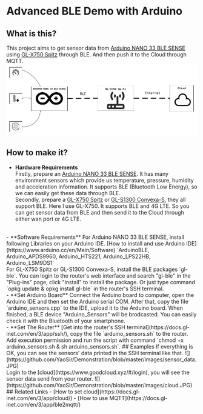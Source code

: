 # Advanced BLE Demo with Arduino
## What is this?
This project aims to get sensor data from [Arduino NANO 33 BLE SENSE](https://store.arduino.cc/usa/nano-33-ble-sense-with-headers) using [GL-X750 Spitz](https://www.gl-inet.com/products/gl-x750/) through BLE. And then push it to the Cloud through MQTT.  <br/>
![BLE to Internet](https://github.com/YaoSir/Demonstration/blob/master/images/BLE-Internet.JPG)
## How to make it?
- **Hardware Requirements**  
Firstly, prepare an [Arduino NANO 33 BLE SENSE](https://store.arduino.cc/usa/nano-33-ble-sense-with-headers). It has many environment sensors which provide us temperature, pressure, humidity and acceleration information. It supports BLE (Bluetooth Low Energy), so we can easily get these data through BLE.<br/>
Secondly, prepare a [GL-X750 Spitz](https://www.gl-inet.com/products/gl-x750/) or [GL-S1300 Convexa-S](https://www.gl-inet.com/products/gl-s1300/), they all support BLE. Here I use GL-X750. It supports BLE and 4G LTE. So you can get sensor data from BLE and then send it to the Cloud through either wan port or 4G LTE.
<br/>
- **Software Requirements**
For Arduino NANO 33 BLE SENSE, install following Libraries on your Arduino IDE.
[How to install and use Arduino IDE](https://www.arduino.cc/en/Main/Software)
`ArduinoBLE, Arduino_APDS9960, Arduino_HTS221, Arduino_LPS22HB, Arduino_LSM9DS1`<br/>
For GL-X750 Spitz or GL-S1300 Convexa-S, install the BLE packages `gl-ble`.  
You can login to the router's web interface and search "gl-ble" in the "Plug-ins" page, click "install" to install the package. Or just type command `opkg update & opkg install gl-ble` in the router's SSH terminal.
<br/>
- **Set Arduino Board**
Connect the Arduino board to computer, open the Arduino IDE and then set the Arduino serial COM. After that, copy the file `arduino_sensors.cpp` to the IDE, upload it to the Arduino board. When finished, a BLE device "Arduino_Sensors" will be brodcasted. You can easily check it with the Bluetooth of your smartphone.
<br/>
- **Set The Router**
[Get into the router's SSH terminal](https://docs.gl-inet.com/en/3/app/ssh/), copy the file `arduino_sensors.sh` to the router. Add execution permission and run the script with command `chmod +x arduino_sensors.sh & sh arduino_sensors.sh`.
## Examples
If everything is OK, you can see the sensors' data printed in the SSH terminal like that.
![](https://github.com/YaoSir/Demonstration/blob/master/images/sensor_data.JPG)
<br/>
Login to the [cloud](https://www.goodcloud.xyz/#/login), you will see the sensor data send from your router.
![](https://github.com/YaoSir/Demonstration/blob/master/images/cloud.JPG) 
## Related Links
- [How to set cloud](https://docs.gl-inet.com/en/3/app/cloud/)
- [How to use MQTT](https://docs.gl-inet.com/en/3/app/ble2mqtt/)
